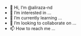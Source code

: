 - 👋 Hi, I’m @aliraza-nd
- 👀 I’m interested in ...
- 🌱 I’m currently learning ...
- 💞️ I’m looking to collaborate on ...
- 📫 How to reach me ...

<!---
aliraza-nd/aliraza-nd is a ✨ special ✨ repository because its `README.md` (this file) appears on your GitHub profile.
You can click the Preview link to take a look at your changes.
--->
